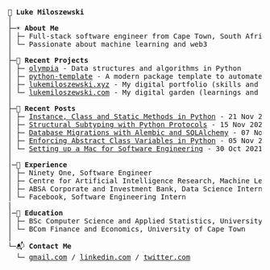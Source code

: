 <pre>
💾 <b>Luke Miloszewski</b>
│
├─☀️ <b>About Me</b>
│ ├─ Full-stack software engineer from Cape Town, South Africa
│ └─ Passionate about machine learning and web3
│
├─🎸 <b>Recent Projects</b>
│ ├─ <a href="https://github.com/lukemiloszewski/olympia">olympia</a> - Data structures and algorithms in Python
│ ├─ <a href="https://github.com/lukemiloszewski/python-template">python-template</a> - A modern package template to automate python development
│ ├─ <a href="https://www.lukemiloszewski.xyz">lukemiloszewski.xyz</a> - My digital portfolio (skills and experience)
│ └─ <a href="https://www.lukemiloszewski.com">lukemiloszewski.com</a> - My digital garden (learnings and thoughts)
│
├─📝 <b>Recent Posts</b>
│ ├─ <a href="https://www.lukemiloszewski.com/blog/instance-class-static-methods">Instance, Class and Static Methods in Python</a> - 21 Nov 2021
│ ├─ <a href="https://www.lukemiloszewski.com/blog/python-protocols">Structural Subtyping with Python Protocols</a> - 15 Nov 2021
│ ├─ <a href="https://www.lukemiloszewski.com/blog/database-migrations-with-alembic">Database Migrations with Alembic and SQLAlchemy</a> - 07 Nov 2021
│ ├─ <a href="https://www.lukemiloszewski.com/blog/abstract-class-variables">Enforcing Abstract Class Variables in Python</a> - 05 Nov 2021
│ └─ <a href="https://www.lukemiloszewski.com/blog/setting-up-a-macbook">Setting up a Mac for Software Engineering</a> - 30 Oct 2021
│
│─🌴 <b>Experience</b>  
│ ├─ Ninety One, Software Engineer
│ ├─ Centre for Artificial Intelligence Research, Machine Learning Intern
│ ├─ ABSA Corporate and Investment Bank, Data Science Intern
│ └─ Facebook, Software Engineering Intern
|
│─🍎 <b>Education</b>  
│ ├─ BSc Computer Science and Applied Statistics, University of Cape Town
│ └─ BCom Finance and Economics, University of Cape Town
│
└─📬 <b>Contact Me</b>  
  └─ <a href="mailto:lukemiloszewski@gmail.com">gmail.com</a> / <a href="https://linkedin.com/in/lukemiloszewski">linkedin.com</a> / <a href="https://twitter.com/lukemiloszewski">twitter.com</a>
</pre>
